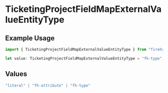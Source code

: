 # TicketingProjectFieldMapExternalValueEntityType

## Example Usage

```typescript
import { TicketingProjectFieldMapExternalValueEntityType } from "firehydrant-typescript-sdk/models/components";

let value: TicketingProjectFieldMapExternalValueEntityType = "fh-type";
```

## Values

```typescript
"literal" | "fh-attribute" | "fh-type"
```